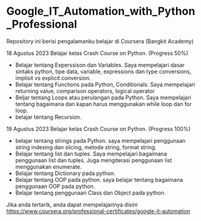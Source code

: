 # Google_IT_Automation_with_Python_Professional
Repository ini berisi pengalamanku belajar di Coursera (Bangkit Academy)

18 Agustus 2023
Belajar kelas Crash Course on Python. (Progress 50%)
  * Belajar tentang Experssison dan Variables. Saya mempelajari dasar sintaks python, tipe data, variable, expressions dan type conversions, implisit vs explicit conversion.
  * Belajar tentang Functions pada Python, Conditionals. Saya mempelajari returning value, comparison operators, logical operator
  * Beljar tentang Loops atau perulangan pada Python. Saya mempelajari tentang bagaimana dan kapan harus menggunakan while loop dan for loop.
  * belajar tentang Recursion.

19 Agustus 2023
Belajar kelas Crash Course on Python. (Progress 100%)
 * belajar tentang strings pada Python. saya mempelajari penggunaan string indexing dan slicing, metode string, format string.
 * Belajar tentang list dan tuples. Saya mempelajari bagaimana penggunaan list dan tuples. Juga mengiterasi penggunaan list menggunakan enumerate.
 * Belajar tentang Dictionary pada python.
 * Belajar tentang OOP pada python. saya belajar tentang bagaimana penggunaan OOP pada python.
 * Belajar tentang penggunaan Class dan Object pada python. 

Jika anda tertarik, anda dapat mempelajarinya disini https://www.coursera.org/professional-certificates/google-it-automation
